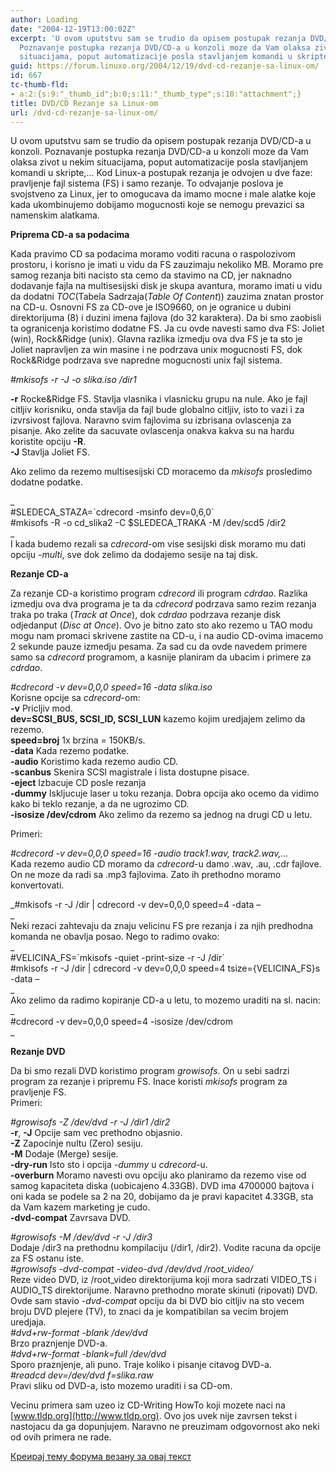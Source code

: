 ```yaml
---
author: Loading
date: "2004-12-19T13:00:02Z"
excerpt: 'U ovom uputstvu sam se trudio da opisem postupak rezanja DVD/CD-a u konzoli.
  Poznavanje postupka rezanja DVD/CD-a u konzoli moze da Vam olaksa zivot  u nekim
  situacijama, poput automatizacije posla stavljanjem komandi u skripte,... '
guid: https://forum.linuxo.org/2004/12/19/dvd-cd-rezanje-sa-linux-om/
id: 667
tc-thumb-fld:
- a:2:{s:9:"_thumb_id";b:0;s:11:"_thumb_type";s:10:"attachment";}
title: DVD/CD Rezanje sa Linux-om
url: /dvd-cd-rezanje-sa-linux-om/
---
```

U ovom uputstvu sam se trudio da opisem postupak rezanja DVD/CD-a u konzoli. Poznavanje postupka rezanja DVD/CD-a u konzoli moze da Vam olaksa zivot u nekim situacijama, poput automatizacije posla stavljanjem komandi u skripte,&#8230; <!--break-->Kod Linux-a postupak rezanja je odvojen u dve faze: pravljenje fajl sistema (FS) i samo rezanje. To odvajanje poslova je svojstveno za Linux, jer to omogucava da imamo mocne i male alatke koje kada ukombinujemo dobijamo mogucnosti koje se nemogu prevazici sa namenskim alatkama.

**Priprema CD-a sa podacima**

Kada pravimo CD sa podacima moramo voditi racuna o raspolozivom prostoru, i korisno je imati u vidu da FS zauzimaju nekoliko MB. Moramo pre samog rezanja biti nacisto sta cemo da stavimo na CD, jer naknadno dodavanje fajla na multisesijski disk je skupa avantura, moramo imati u vidu da dodatni _TOC_(Tabela Sadrzaja(_Table Of Content_)) zauzima znatan prostor na CD-u. Osnovni FS za CD-ove je ISO9660, on je ogranice u dubini direktorijuma (8) i duzini imena fajlova (do 32 karaktera). Da bi smo zaobisli ta ogranicenja koristimo dodatne FS. Ja cu ovde navesti samo dva FS: Joliet (win), Rock&Ridge (unix). Glavna razlika izmedju ova dva FS je ta sto je Joliet napravljen za win masine i ne podrzava unix mogucnosti FS, dok Rock&Ridge podrzava sve napredne mogucnosti unix fajl sistema.

_#mkisofs -r -J -o slika.iso /dir1_

**-r** Rocke&Ridge FS. Stavlja vlasnika i vlasnicku grupu na nule. Ako je fajl citljiv korisniku, onda stavlja da fajl bude globalno citljiv, isto to vazi i za izvrsivost fajlova. Naravno svim fajlovima su izbrisana ovlascenja za pisanje. Ako zelite da sacuvate ovlascenja onakva kakva su na hardu koristite opciju **-R**.  
**-J** Stavlja Joliet FS.

Ako zelimo da rezemo multisesijski CD moracemo da _mkisofs_ prosledimo dodatne podatke.

_  
#SLEDECA_STAZA=\`cdrecord -msinfo dev=0,6,0\`  
#mkisofs -R -o cd\_slika2 -C $SLEDECA\_TRAKA -M /dev/scd5 /dir2  
_  
I kada budemo rezali sa _cdrecord_-om vise sesijski disk moramo mu dati opciju _-multi_, sve dok zelimo da dodajemo sesije na taj disk. 

**Rezanje CD-a**

Za rezanje CD-a koristimo program _cdrecord_ ili program _cdrdao_. Razlika izmedju ova dva programa je ta da _cdrecord_ podrzava samo rezim rezanja traka po traka (_Track at Once_), dok _cdrdao_ podrzava rezanje disk odjedanput (_Disc at Once_). Ovo je bitno zato sto ako rezemo u TAO modu mogu nam promaci skrivene zastite na CD-u, i na audio CD-ovima imacemo 2 sekunde pauze izmedju pesama. Za sad cu da ovde navedem primere samo sa _cdrecord_ programom, a kasnije planiram da ubacim i primere za _cdrdao_.

_#cdrecord -v dev=0,0,0 speed=16 -data slika.iso_  
Korisne opcije sa _cdrecord_-om:  
**-v** Pricljiv mod.  
**dev=SCSI\_BUS, SCSI\_ID, SCSI_LUN** kazemo kojim uredjajem zelimo da rezemo.  
**speed=broj** 1x brzina = 150KB/s.  
**-data** Kada rezemo podatke.  
**-audio** Koristimo kada rezemo audio CD.  
**-scanbus** Skenira SCSI magistrale i lista dostupne pisace.  
**-eject** Izbacuje CD posle rezanja  
**-dummy** Iskljucuje laser u toku rezanja. Dobra opcija ako ocemo da vidimo kako bi teklo rezanje, a da ne ugrozimo CD.  
**-isosize /dev/cdrom** Ako zelimo da rezemo sa jednog na drugi CD u letu.

Primeri:

_#cdrecord -v dev=0,0,0 speed=16 -audio track1.wav, track2.wav,&#8230;_  
Kada rezemo audio CD moramo da _cdrecord_-u damo .wav, .au, .cdr fajlove. On ne moze da radi sa .mp3 fajlovima. Zato ih prethodno moramo konvertovati.

_#mkisofs -r -J /dir | cdrecord -v dev=0,0,0 speed=4 -data &#8211;  
_  
Neki rezaci zahtevaju da znaju velicinu FS pre rezanja i za njih predhodna komanda ne obavlja posao. Nego to radimo ovako:  
_  
#VELICINA_FS=\`mkisofs -quiet -print-size -r -J /dir\`  
#mkisofs -r -J /dir | cdrecord -v dev=0,0,0 speed=4 tsize={VELICINA_FS}s -data &#8211;  
_  
Ako zelimo da radimo kopiranje CD-a u letu, to mozemo uraditi na sl. nacin:  
_  
#cdrecord -v dev=0,0,0 speed=4 -isosize /dev/cdrom  
_ 

**Rezanje DVD**

Da bi smo rezali DVD koristimo program _growisofs_. On u sebi sadrzi program za rezanje i pripremu FS. Inace koristi _mkisofs_ program za pravljenje FS.  
Primeri:

_#growisofs -Z /dev/dvd -r -J /dir1 /dir2_  
**-r**, **-J** Opcije sam vec prethodno objasnio.  
**-Z** Zapocinje nultu (Zero) sesiju.  
**-M** Dodaje (Merge) sesije.  
**-dry-run** Isto sto i opcija _-dummy_ u _cdrecord_-u.  
**-overburn** Moramo navesti ovu opciju ako planiramo da rezemo vise od samog kapaciteta diska (uobicajeno 4.33GB). DVD ima 4700000 bajtova i oni kada se podele sa 2 na 20, dobijamo da je pravi kapacitet 4.33GB, sta da Vam kazem marketing je cudo.  
**-dvd-compat** Zavrsava DVD.

_#growisofs -M /dev/dvd -r -J /dir3_  
Dodaje /dir3 na prethodnu kompilaciju (/dir1, /dir2). Vodite racuna da opcije za FS ostanu iste.  
_#growisofs -dvd-compat -video-dvd /dev/dvd /root_video/_  
Reze video DVD, iz /root\_video direktorijuma koji mora sadrzati VIDEO\_TS i AUDIO_TS direktorijume. Naravno prethodno morate skinuti (ripovati) DVD. Ovde sam stavio _-dvd-compat_ opciju da bi DVD bio citljiv na sto vecem broju DVD plejere (TV), to znaci da je kompatibilan sa vecim brojem uredjaja.  
_#dvd+rw-format -blank /dev/dvd_  
Brzo praznjenje DVD-a.  
_#dvd+rw-format -blank=full /dev/dvd_  
Sporo praznjenje, ali puno. Traje koliko i pisanje citavog DVD-a.  
_#readcd dev=/dev/dvd f=slika.raw_  
Pravi sliku od DVD-a, isto mozemo uraditi i sa CD-om.  
  
Vecinu primera sam uzeo iz CD-Writing HowTo koji mozete naci na [www.tldp.org](http://www.tldp.org). Ovo jos uvek nije zavrsen tekst i nastojacu da ga dopunjujem. Naravno ne preuzimam odgovornost ako neki od ovih primera ne rade.

[Креирај тему форума везану за овај текст](https://linuxo.org/nova-tema-na-forumu/?se_pid=667)